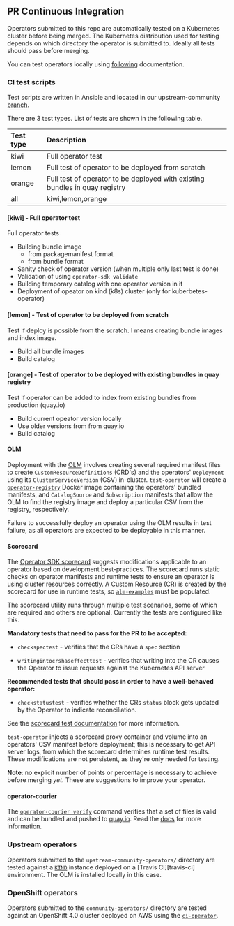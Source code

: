 ## PR Continuous Integration

Operators submitted to this repo are automatically tested on a Kubernetes cluster before being merged. The Kubernetes distribution used for testing depends on which directory the operator is submitted to. Ideally all tests should pass before merging.

You can test operators locally using [following](https://github.com/redhat-operator-ecosystem/operator-test-playbooks/blob/upstream-community/doc/upstream/users/README.md)
 documentation.

### CI test scripts

Test scripts are written in Ansible and located in our upstream-community [branch](https://github.com/redhat-operator-ecosystem/operator-test-playbooks/tree/upstream-community).

There are 3 test types. List of tests are shown in the following table.

|Test type|Description|
|:--------|:----------|
|kiwi|Full operator test|
|lemon|Full test of operator to be deployed from scratch|
|orange|Full test of operator to be deployed with existing bundles in quay registry|
|all|kiwi,lemon,orange|

#### [kiwi] - Full operator test 
Full operator tests
- Building bundle image
    - from packagemanifest format
    - from bundle format
- Sanity check of operator version (when multiple only last test is done)
- Validation of using `operator-sdk validate`
- Building temporary catalog with one operator version in it
- Deployment of opeator on kind (k8s) cluster (only for kuberbetes-operator)

#### [lemon] - Test of operator to be deployed from scratch
Test if deploy is possible from the scratch. I means creating bundle images and index image.

- Build all bundle images
- Build catalog

#### [orange] - Test of operator to be deployed with existing bundles in quay registry
Test if operator can be added to index from existing bundles from production (quay.io)

- Build current opeator version locally
- Use older versions from from quay.io
- Build catalog

#### OLM

Deployment with the [OLM](https://github.com/operator-framework/operator-lifecycle-manager) involves creating several required manifest files to create `CustomResourceDefinitions` (CRD's) and the operators' `Deployment` using its `ClusterServiceVersion` (CSV) in-cluster. `test-operator` will create a [`operator-registry`][registry] Docker image containing the operators' bundled manifests, and `CatalogSource` and `Subscription` manifests that allow the OLM to find the registry image and deploy a particular CSV from the registry, respectively.

Failure to successfully deploy an operator using the OLM results in test failure, as all operators are expected to be deployable in this manner.

#### Scorecard

The [Operator SDK scorecard][sdk-scorecard] suggests modifications applicable to an operator based on development best-practices. The scorecard runs static checks on operator manifests and runtime tests to ensure an operator is using cluster resources correctly. A Custom Resource (CR) is created by the scorecard for use in runtime tests, so [`alm-examples`][olm-alm-examples] must be populated.

The scorecard utility runs through multiple test scenarios, some of which are required and others are optional. Currently the tests are configured like this.

**Mandatory tests that need to pass for the PR to be accepted:**

- `checkspectest` - verifies that the CRs have a `spec` section

- `writingintocrshaseffecttest` - verifies that writing into the CR causes the Operator to issue requests against the Kubernetes API server

**Recommended tests that should pass in order to have a well-behaved operator:**

- `checkstatustest` - verifies whether the CRs `status` block gets updated by the Operator to indicate reconciliation.

See the [scorecard test documentation][scorecard-test-docs] for more information.

`test-operator` injects a scorecard proxy container and volume into an operators' CSV manifest before deployment; this is necessary to get API server logs, from which the scorecard determines runtime test results. These modifications are not persistent, as they're only needed for testing.

**Note**: no explicit number of points or percentage is necessary to achieve before merging _yet_. These are suggestions to improve your operator.

#### operator-courier

The [`operator-courier verify`][courier] command verifies that a set of files is valid and can be bundled and pushed to [quay.io][quay]. Read the [docs][courier-docs] for more information.

### Upstream operators

Operators submitted to the `upstream-community-operators/` directory are tested against a [`KIND`][kind] instance deployed on a [Travis CI][travis-ci] environment. The OLM is installed locally in this case.

### OpenShift operators

Operators submitted to the `community-operators/` directory are tested against an OpenShift 4.0 cluster deployed on AWS using the [`ci-operator`][ci-operator].

[olm]:https://github.com/operator-framework/otest-script-docsperator-lifecycle-manager/
[sdk-scorecard]:https://github.com/operator-framework/operator-sdk/blob/master/doc/test-framework/scorecard.md
[scorecard-test-docs]:https://github.com/operator-framework/operator-sdk/blob/master/doc/test-framework/scorecard.md#basic-operator
[courier]:https://github.com/operator-framework/operator-courier/
[kind]:https://github.com/kubernetes-sigs/kind
[github-actions]:https://docs.github.com/en/actions
[ci-operator]: https://github.com/openshift/release/tree/master/ci-operator
[scripts-ci]:../scripts/ci/
[registry-bundle]:https://github.com/operator-framework/operator-registry#manifest-format
[courier-verify]:https://github.com/operator-framework/operator-courier/#command-line-interface
[registry]:https://github.com/operator-framework/operator-registry/tree/release-4.3
[olm-alm-examples]:https://github.com/operator-framework/operator-lifecycle-manager/blob/master/doc/design/building-your-csv.md#crd-templates
[courier-docs]:https://github.com/operator-framework/operator-courier/#operator-courier
[quay]:https://quay.io
[quay-create-repo]:https://docs.quay.io/guides/create-repo.html
[operator-courier]:https://github.com/operator-framework/operator-courier/#usage
[test-script-docs]:./using-scripts.md
